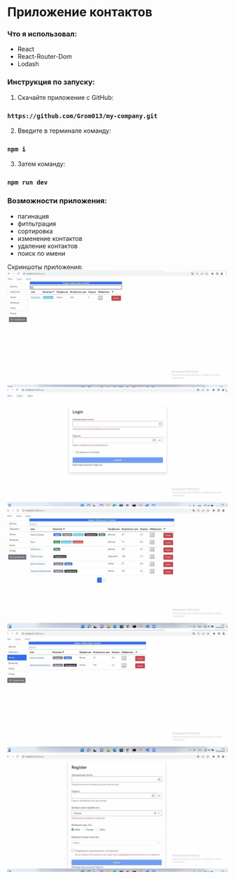 # Приложение контактов

### Что я использовал:

- React
- React-Router-Dom
- Lodash

### Инструкция по запуску:

1. Скачайте приложение с GitHub:

### `https://github.com/Grom013/my-company.git`

2. Введите в терминале команду:

### `npm i`

3. Затем команду:

### `npm run dev`

### Возможности приложения:

- пагинация
- фитльтрация
- сортировка
- изменение контактов
- удаление контактов
- поиск по имени

Скриншоты приложения:
![Header](https://github.com/Grom013/JsSimpleCode/blob/main/photo_2022-03-25_22-26-07%20(2).jpg)
![Header](https://github.com/Grom013/JsSimpleCode/blob/main/photo_2022-03-25_22-26-07.jpg)
![Header](https://github.com/Grom013/JsSimpleCode/blob/main/photo_2022-03-25_22-26-08%20(2).jpg)
![Header](https://github.com/Grom013/JsSimpleCode/blob/main/photo_2022-03-25_22-26-08%20(3).jpg)
![Header](https://github.com/Grom013/JsSimpleCode/blob/main/photo_2022-03-25_22-26-08.jpg)
